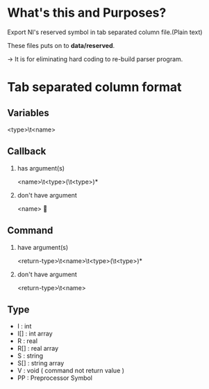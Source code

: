 # What's this and Purposes?

Export NI's reserved symbol in tab separated column file.(Plain text)

These files puts on to **data/reserved**.

-> It is for eliminating hard coding to re-build parser program.

# Tab separated column format

## Variables

\<type\>\t\<name\>

## Callback

1. has argument(s)

    \<name\>\t\<type\>(\t\<type\>)*

2. don't have argument

    \<name\>

## Command

1. have argument(s)

    \<return-type\>\t\<name\>\t\<type\>(\t\<type\>)*

2. don't have argument

    \<return-type\>\t\<name\>

## Type

- I   : int
- I[] : int array
- R   : real
- R[] : real array
- S   : string
- S[] : string array
- V   : void ( command not return value )
- PP  : Preprocessor Symbol
